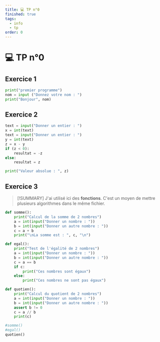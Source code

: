 ```yaml
---
title: 💻 TP n°0
finished: true
tags:
  - info
  - tp
order: 0
---
```


# 💻 TP n°0

## Exercice 1

```python [Exercice_1.py]
print("premier programme")
nom = input ("Donnez votre nom : ")
print("Bonjour", nom)
```

## Exercice 2

```python [Exercice_2.py]
text = input("Donner un entier : ")
x = int(text)
text = input("Donner un entier : ")
y = int(text)
z = x - y
if (z < 0):
    resultat = -z
else:
    resultat = z

print("Valeur absolue : ", z)
```

## Exercice 3

> [!SUMMARY]
> J'ai utilisé ici des **fonctions**. C'est un moyen de mettre plusieurs algorithmes dans le même fichier.

```python [Exercice_3.py]
def somme():
    print("Calcul de la somme de 2 nombres")
    a = int(input("Donner un nombre : "))
    b = int(input("Donner un autre nombre : "))
    c = a + b
    print("\nLa somme est : ", c, "\n")

def egal():
    print("Test de l'égalité de 2 nombres")
    a = int(input("Donner un nombre : "))
    b = int(input("Donner un autre nombre : "))
    c = a == b
    if c:
        print("Ces nombres sont égaux")
    else:
        print("Ces nombres ne sont pas égaux")

def quotien():
    print("Calcul du quotient de 2 nombres")
    a = int(input("Donner un nombre : "))
    b = int(input("Donner un autre nombre : "))
    assert b != 0
    c = a // b
    print(c)

#somme()
#egal()
quotien()
```
